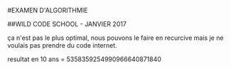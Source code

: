 #EXAMEN D'ALGORITHMIE

##WILD CODE SCHOOL - JANVIER 2017

ça n'est pas le plus optimal, nous pouvons le faire en recurcive mais je ne voulais pas prendre du code internet.

resultat en 10 ans = 5358359254990966640871840


